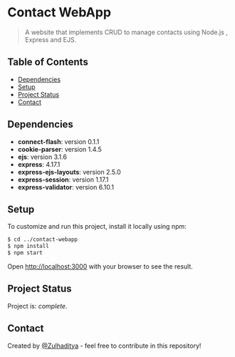 # Contact WebApp

>A website that implements CRUD to manage contacts using Node.js , Express and EJS.

## Table of Contents

- [Dependencies](#dependencies)
- [Setup](#setup)
- [Project Status](#project-status)
- [Contact](#contact)

## Dependencies

- **connect-flash**:  version 0.1.1
- **cookie-parser**: version 1.4.5
- **ejs**: version 3.1.6
- **express**: 4.17.1
- **express-ejs-layouts**: version 2.5.0
- **express-session**: version 1.17.1
- **express-validator**: version 6.10.1

## Setup

To customize and run this project, install it locally using npm:

```bash
$ cd ../contact-webapp
$ npm install
$ npm start
```

Open [http://localhost:3000](http://localhost:3000) with your browser to see the result.

## Project Status

Project is: _complete._ <!-- / _complete_ / _no longer being worked on_. reason ? -->

## Contact

Created by [@Zulhaditya](https://itsmyportofolio.netlify.app/) - feel free to contribute in this repository!
